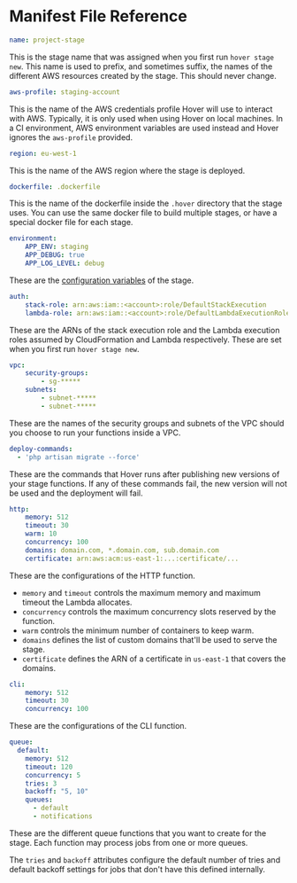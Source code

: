 # Manifest File Reference

```yaml
name: project-stage
```

This is the stage name that was assigned when you first run `hover stage new`. This name is used to prefix, and sometimes suffix, the names of the different AWS resources created by the stage. This should never change.

```yaml
aws-profile: staging-account
```

This is the name of the AWS credentials profile Hover will use to interact with AWS. Typically, it is only used when using Hover on local machines. In a CI environment, AWS environment variables are used instead and Hover ignores the `aws-profile` provided.

```yaml
region: eu-west-1
```

This is the name of the AWS region where the stage is deployed.

```yaml
dockerfile: .dockerfile
```

This is the name of the dockerfile inside the `.hover` directory that the stage uses. You can use the same docker file to build multiple stages, or have a special docker file for each stage.

```yaml
environment:
    APP_ENV: staging
    APP_DEBUG: true
    APP_LOG_LEVEL: debug
```

These are the [configuration variables](/stage-variables-secrets.md#stage-variables-vs-secrets) of the stage.

```yaml
auth:
    stack-role: arn:aws:iam::<account>:role/DefaultStackExecution
    lambda-role: arn:aws:iam::<account>:role/DefaultLambdaExecutionRole
```

These are the ARNs of the stack execution role and the Lambda execution roles assumed by CloudFormation and Lambda respectively. These are set when you first run `hover stage new`.

```yaml
vpc:
    security-groups:
        - sg-*****
    subnets:
        - subnet-*****
        - subnet-*****
```

These are the names of the security groups and subnets of the VPC should you choose to run your functions inside a VPC.

```yaml
deploy-commands:
  - 'php artisan migrate --force'
```

These are the commands that Hover runs after publishing new versions of your stage functions. If any of these commands fail, the new version will not be used and the deployment will fail.

```yaml
http:
    memory: 512
    timeout: 30
    warm: 10
    concurrency: 100
    domains: domain.com, *.domain.com, sub.domain.com
    certificate: arn:aws:acm:us-east-1:...:certificate/...
```

These are the configurations of the HTTP function.

- `memory` and `timeout` controls the maximum memory and maximum timeout the Lambda allocates.
- `concurrency` controls the maximum concurrency slots reserved by the function.
- `warm` controls the minimum number of containers to keep warm.
- `domains` defines the list of custom domains that'll be used to serve the stage.
- `certificate` defines the ARN of a certificate in `us-east-1` that covers the domains.

```yaml
cli:
    memory: 512
    timeout: 30
    concurrency: 100
```

These are the configurations of the CLI function.

```yaml
queue:
  default:
    memory: 512
    timeout: 120
    concurrency: 5
    tries: 3
    backoff: "5, 10"
    queues:
      - default
      - notifications
```

These are the different queue functions that you want to create for the stage. Each function may process jobs from one or more queues.

The `tries` and `backoff` attributes configure the default number of tries and default backoff settings for jobs that don't have this defined internally.
